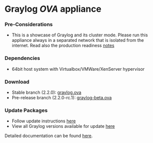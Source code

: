 Graylog *OVA* appliance
=======================

### Pre-Considerations

  * This is a showcase of Graylog and its cluster mode. Please run this appliance always in a separated network that is isolated from the internet.
    Read also the production readiness [notes](http://docs.graylog.org/en/latest/pages/installation/virtual_machine_appliances.html#production-readiness)

### Dependencies

  * 64bit host system with Virtualbox/VMWare/XenServer hypervisor

### Download

  * Stable branch (2.2.0): [graylog.ova](https://packages.graylog2.org/releases/graylog-omnibus/ova/graylog-2.2.0-1.ova)
  * Pre-release branch (2.2.0-rc.1): [graylog-beta.ova](https://packages.graylog2.org/releases/graylog-omnibus/ova/graylog-pre-2.2.0-rc.1-1.ova)

### Update Packages

  * Follow update instructions [here](http://docs.graylog.org/en/2.0/pages/configuration/graylog_ctl.html#upgrade-graylog)
  * View all Graylog versions available for update [here](https://packages.graylog2.org/appliances/ubuntu)

  
Detailed documentation can be found [here](http://docs.graylog.org/en/latest/pages/installation/virtual_machine_appliances.html).

